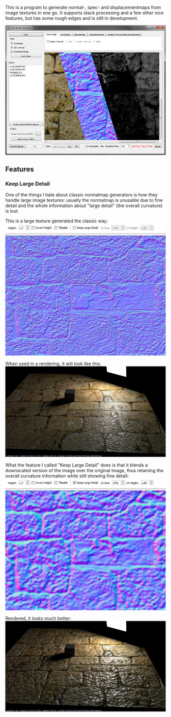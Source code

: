 This is a program to generate normal-, spec- and displacementmaps from image textures in one go. It supports stack processing and a few other nice features, but has some rough edges and is still in development. 

![screenshot](screenshots/tabs/tabs_combined.jpg)

## Features

### Keep Large Detail

One of the things I hate about classic normalmap generators is how they handle large image textures: usually the normalmap is unusable due to fine detail and the whole information about "large detail" (the overall curvature) is lost.

This is a large texture generated the classic way:
![kld_disabled](screenshots/KLD_jpg/KLD_disabled_crop_converted.jpg)

When used in a rendering, it will look like this:
![kld_disabled_render](screenshots/KLD_jpg/KLD_disabled_render_converted.jpg)

What the feature I called "Keep Large Detail" does is that it blends a downscaled version of the image over the original image, thus retaining the overall curvature information while still showing fine detail:
![kld_enabled](screenshots/KLD_jpg/KLD_enabled_crop_converted.jpg)

Rendered, it looks much better:
![kld_enabled_render](screenshots/KLD_jpg/KLD_enabled_render_converted.jpg)
